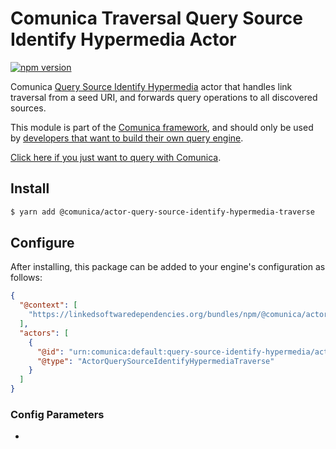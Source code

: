 # Comunica Traversal Query Source Identify Hypermedia Actor

[![npm version](https://badge.fury.io/js/%40comunica%2Factor-query-source-identify-hypermedia-traverse.svg)](https://www.npmjs.com/package/@comunica/actor-query-source-identify-hypermedia-traverse)

Comunica [Query Source Identify Hypermedia](https://github.com/comunica/comunica/tree/master/packages/bus-query-source-identify-hypermedia) actor
that handles link traversal from a seed URI, and forwards query operations to all discovered sources.

This module is part of the [Comunica framework](https://github.com/comunica/comunica),
and should only be used by [developers that want to build their own query engine](https://comunica.dev/docs/modify/).

[Click here if you just want to query with Comunica](https://comunica.dev/docs/query/).

## Install

```bash
$ yarn add @comunica/actor-query-source-identify-hypermedia-traverse
```

## Configure

After installing, this package can be added to your engine's configuration as follows:
```json
{
  "@context": [
    "https://linkedsoftwaredependencies.org/bundles/npm/@comunica/actor-query-source-identify-hypermedia-traverse/^4.0.0/components/context.jsonld"
  ],
  "actors": [
    {
      "@id": "urn:comunica:default:query-source-identify-hypermedia/actors#traverse",
      "@type": "ActorQuerySourceIdentifyHypermediaTraverse"
    }
  ]
}
```

### Config Parameters

*
